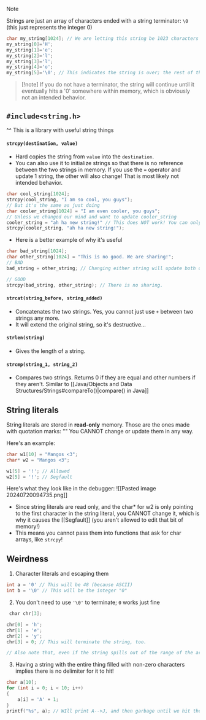 >[!note]
>Strings are just an array of characters ended with a string terminator: `\0` (this just represents the integer 0)
>```c
>char my_string[1024]; // We are letting this string be 1023 characters MAX (excluding terminator)
>my_string[0]='H'; 
>my_string[1]='e'; 
>my_string[2]='l'; 
>my_string[3]='l'; 
>my_string[4]='o';
> my_string[5]='\0'; // This indicates the string is over; the rest of the characters will not be read in most cases

>[!note] If you do not have a terminator, the string will continue until it eventually hits a '0' somewhere within memory, which is obviously not an intended behavior. 

## `#include<string.h>`
^^ This is a library with useful string things
#### `strcpy(destination, value)`
- Hard copies the string from `value` into the `destination`.
- You can also use it to initialize strings so that there is no reference between the two strings in memory. If you use the `=` operator and update 1 string, the other will also change! That is most likely not intended behavior.
```c
char cool_string[1024];
strcpy(cool_string, "I am so cool, you guys");
// But it's the same as just doing
char cooler_string[1024] = "I am even cooler, you guys";
// Unless we changed our mind and want to update cooler_string
cooler_string = "ah ha new string!" // This does NOT work! You can only use string literals at declaration of the variable. You must use strcpy instead
strcpy(cooler_string, "ah ha new string!");
```

- Here is a better example of why it's useful
```c
char bad_string[1024];
char other_string[1024] = "This is no good. We are sharing!";
// BAD
bad_string = other_string; // Changing either string will update both of them.

// GOOD
strcpy(bad_string, other_string); // There is no sharing.
```
#### `strcat(string_before, string_added)`
- Concatenates the two strings. Yes, you cannot just use `+` between two strings any more. 
- It will extend the original string, so it's destructive...
#### `strlen(string)`
- Gives the length of a string.
#### `strcmp(string_1, string_2)`
- Compares two strings. Returns 0 if they are equal and other numbers if they aren't. Similar to [[Java/Objects and Data Structures/Strings#compareTo()|compare() in Java]]

## String literals
String literals are stored in **read-only** memory. Those are the ones made with quotation marks: ""
You CANNOT change or update them in any way. 

Here's an example:
```c
char w1[10] = "Mangos <3";
char* w2 = "Mangos <3";

w1[5] = '!'; // Allowed
w2[5] = '!'; // Segfault
```
Here's what they look like in the debugger:
![[Pasted image 20240720094735.png]]
- Since string literals are read only, and the char* for w2 is only pointing to the first character in the string literal, you CANNOT change it, which is why it causes the [[Segfault]] (you aren't allowed to edit that bit of memory!)
- This means you cannot pass them into functions that ask for char arrays, like `strcpy`!

## Weirdness
1. Character literals and escaping them
```c
int a = '0' // This will be 48 (because ASCII)
int b = '\0' // This will be the integer "0"
```
2. You don't need to use `'\0'` to terminate; `0` works just fine
```C
 char chr[3];

chr[0] = 'h';
chr[1] = 'e';
chr[2] = 'y';
chr[3] = 0; // This will terminate the string, too.

// Also note that, even if the string spills out of the range of the array, when it's treated like a string it doesn't care. It just waits until the escape sequence is hit.
```
3. Having a string with the entire thing filled with non-zero characters implies there is no delimiter for it to hit!
```c
char a[10];
for (int i = 0; i < 10; i++)
{
	a[i] = 'A' + 1;
}
printf("%s", a); // WIll print A-->J, and then garbage until we hit the delimiter.
```
